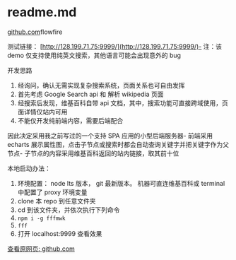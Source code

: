 # readme.md

[github.com](https://github.com/flowfire/demo003)flowfire

测试链接： [http://128.199.71.75:9999/](http://128.199.71.75:9999/)-
注：该 demo 仅支持使用纯英文搜索，其他语言可能会出现意外的 bug

开发思路

1.  经询问，确认无需实现复杂搜索系统，页面关系也可自由发挥
2.  首先考虑 Google Search api 和 解析 wikipedia 页面
3.  经搜索后发现，维基百科自带 api 文档，其中，搜索功能可直接跨域使用，页面详情仅站内可用
4.  不能仅开发纯前端内容，需要后端配合

因此决定采用我之前写过的一个支持 SPA 应用的小型后端服务器-
前端采用 echarts 展示属性图，点击子节点或搜索时都会自动查询关键字并把关键字作为父节点-
子节点的内容采用维基百科返回的站内链接，取其前十位

本地启动办法：

1.  环境配置： node lts 版本， git 最新版本。 机器可直连维基百科或 terminal 中配置了 proxy 环境变量
2.  clone 本 repo 到任意文件夹
3.  cd 到该文件夹，并依次执行下列命令
4.  `npm i -g fffmwk`
5.  `fff`
6.  打开 localhost:9999 查看效果

[查看原网页: github.com](https://github.com/flowfire/demo003)